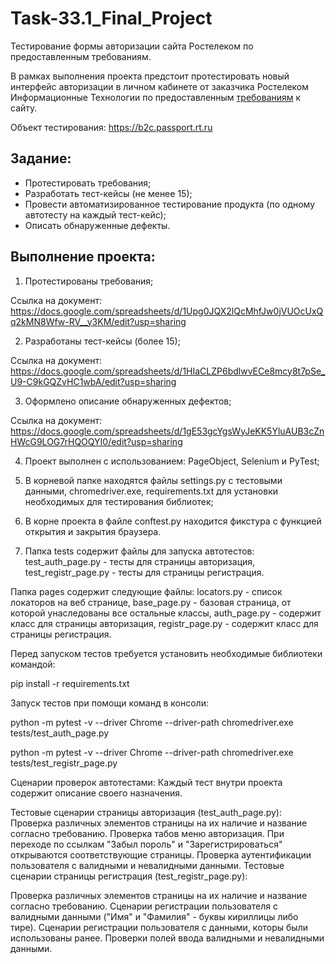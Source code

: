 # Task-33.1_Final_Project
Тестирование формы авторизации сайта Ростелеком по предоставленным требованиям.

В рамках выполнения проекта предстоит протестировать новый интерфейс авторизации в личном кабинете от заказчика Ростелеком Информационные Технологии по предоставленным [требованиям](https://docs.google.com/document/d/1CF79p-e0BSFQXz4yn7LKZdMLWWu57gKTyMCwMZdys7I/edit?usp=sharing) к сайту.

Объект тестирования: https://b2c.passport.rt.ru


## Задание:
- Протестировать требования;
- Разработать тест-кейсы (не менее 15);
- Провести автоматизированное тестирование продукта (по одному автотесту на каждый тест-кейс); 
- Описать обнаруженные дефекты.

## Выполнение проекта:

1. Протестированы требования;

Ссылка на документ: https://docs.google.com/spreadsheets/d/1Upg0JQX2lQcMhfJw0jVUOcUxQq2kMN8Wfw-RV__y3KM/edit?usp=sharing
   
2. Разработаны  тест-кейсы (более 15);

Ссылка на документ: https://docs.google.com/spreadsheets/d/1HIaCLZP6bdlwvECe8mcy8t7pSe_U9-C9kGQZvHC1wbA/edit?usp=sharing
   
3. Оформлено описание обнаруженных дефектов; 

Ссылка на документ: https://docs.google.com/spreadsheets/d/1gE53gcYgsWyJeKK5YluAUB3cZnHWcG9LOG7rHQOQYI0/edit?usp=sharing

4. Проект выполнен с использованием: PageObject, Selenium и PyTest;

5. В корневой папке находятся файлы settings.py с тестовыми данными, chromedriver.exe, requirements.txt для установки необходимых для тестирования библиотек;

6. В корне проекта в файле conftest.py находится фикстура с функцией открытия и закрытия браузера.

7. Папка tests содержит файлы для запуска автотестов: test_auth_page.py - тесты для страницы авторизация, test_registr_page.py - тесты для страницы регистрация.

Папка pages содержит следующие файлы: locators.py - список локаторов на веб странице, base_page.py - базовая страница, от которой унаследованы все остальные классы, auth_page.py - содержит класс для страницы авторизация, registr_page.py - содержит класс для страницы регистрация.

Перед запуском тестов требуется установить необходимые библиотеки командой:

pip install -r requirements.txt 

Запуск тестов при помощи команд в консоли:

python -m pytest -v --driver Chrome --driver-path chromedriver.exe tests/test_auth_page.py 

python -m pytest -v --driver Chrome --driver-path chromedriver.exe tests/test_registr_page.py 

Сценарии проверок автотестами: Каждый тест внутри проекта содержит описание своего назначения.

Тестовые сценарии страницы авторизация (test_auth_page.py):
Проверка различных элементов страницы на их наличие и название согласно требованию. Проверка табов меню авторизация. При переходе по ссылкам "Забыл пороль" и "Зарегистрироваться" открываются соответствующие страницы. Проверка аутентификации пользователя с валидными и невалидными данными. Тестовые сценарии страницы регистрация (test_registr_page.py):

Проверка различных элементов страницы на их наличие и название согласно требованию. Сценарии регистрации пользователя с валидными данными ("Имя" и "Фамилия" - буквы кириллицы либо тире). Сценарии регистрации пользователя с данными, которы были использованы ранее. Проверки полей ввода валидными и невалидными данными.
